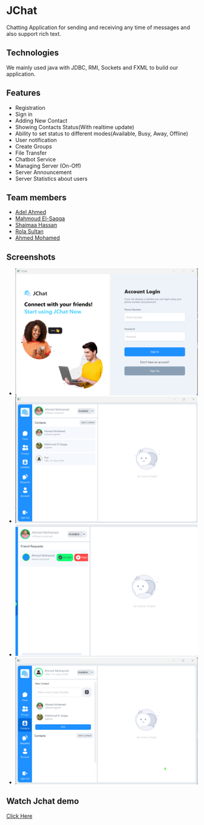 # JChat

Chatting Application for sending and receiving any time of messages and also support rich text.


## Technologies
We mainly used java with JDBC, RMI, Sockets and FXML to build our application.


## Features
- Registration
- Sign in
- Adding New Contact 
- Showing Contacts Status(With realtime update)
- Ability to set status to different modes(Available, Busy, Away, Offline)
- User notification
- Create Groups
- File Transfer
- Chatbot Service
- Managing Server (On-Off)
- Server Announcement
- Server Statistics about users


## Team members
- [Adel Ahmed](https://github.com/aadelaahmed)
- [Mahmoud El-Saqqa](https://github.com/Mahmoud-Elsaqqa)
- [Shaimaa Hassan](https://github.com/ShaimaaHassan3)
- [Rola Sultan](https://github.com/Rola11)
- [Ahmed Mohamed](https://github.com/a7med-m7md)


## Screenshots
- ![alt image](Images/Signin.png)
- ![alt image](Images/landding%20page.png)
- ![alt image](Images/Friend%20Request.png)
- ![alt image](Images/send%20Request.png)


## Watch Jchat demo
[Click Here](https://www.youtube.com/watch?v=m5JMtVjzEJg)

